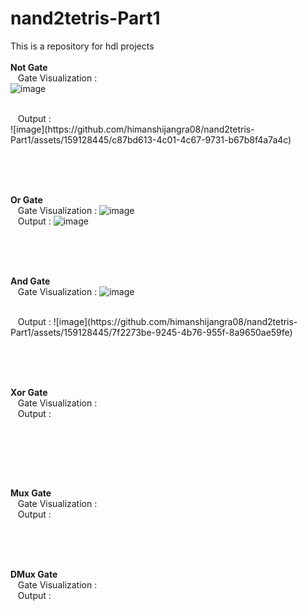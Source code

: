 # nand2tetris-Part1
This is a repository for hdl projects
<br><br>
<b>Not Gate</b><br>
&nbsp;&nbsp;&nbsp;Gate Visualization : <br>
![image](https://github.com/himanshijangra08/nand2tetris-Part1/assets/159128445/7bf1359e-188e-4197-b370-b8490e7cbbed)

<br>
&nbsp;&nbsp;&nbsp;Output :<br>
![image](https://github.com/himanshijangra08/nand2tetris-Part1/assets/159128445/c87bd613-4c01-4c67-9731-b67b8f4a7a4c)






<br><br><br>

<b>Or Gate</b><br>
&nbsp;&nbsp;&nbsp;Gate Visualization :
![image](https://github.com/himanshijangra08/nand2tetris-Part1/assets/159128445/4c819a61-4b9c-416a-9ad2-5ead387c03ae)
<br>
&nbsp;&nbsp;&nbsp;Output :
![image](https://github.com/himanshijangra08/nand2tetris-Part1/assets/159128445/f699aae3-a3b0-4815-8bd6-78def20e4131)






 <br><br><br>

<b>And Gate</b><br>
&nbsp;&nbsp;&nbsp;Gate Visualization :
![image](https://github.com/himanshijangra08/nand2tetris-Part1/assets/159128445/f7ced0b8-b97c-4f0a-8251-e3a58b5a3832)

<br>
&nbsp;&nbsp;&nbsp;Output :
![image](https://github.com/himanshijangra08/nand2tetris-Part1/assets/159128445/7f2273be-9245-4b76-955f-8a9650ae59fe)


 <br>






 <br><br><br>

<b>Xor Gate</b><br>
&nbsp;&nbsp;&nbsp;Gate Visualization : 
<br>
&nbsp;&nbsp;&nbsp;Output :

 <br>






 <br><br><br>

<b>Mux Gate</b><br>
&nbsp;&nbsp;&nbsp;Gate Visualization :
<br>
&nbsp;&nbsp;&nbsp;Output :




<br><br><br>

<b>DMux Gate</b><br>
&nbsp;&nbsp;&nbsp;Gate Visualization :
<br>
&nbsp;&nbsp;&nbsp;Output :




 <br>
